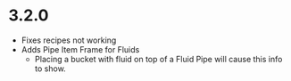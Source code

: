 # 3.2.0
- Fixes recipes not working
- Adds Pipe Item Frame for Fluids
  - Placing a bucket with fluid on top of a Fluid Pipe will cause this info to show.